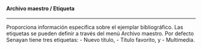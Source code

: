 #### Archivo maestro / Etiqueta
<hr>
Proporciona información específica sobre el ejemplar bibliográfico. Las etiquetas se pueden definir a través del menú Archivo maestro. Por defecto Senayan tiene tres etiquetas:
- Nuevo título,
- Título favorito, y
- Multimedia.